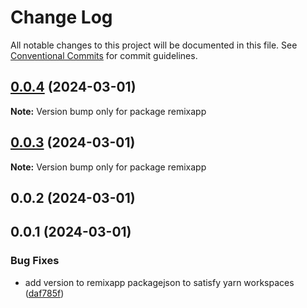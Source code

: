 # Change Log

All notable changes to this project will be documented in this file.
See [Conventional Commits](https://conventionalcommits.org) for commit guidelines.

## [0.0.4](https://github.com/ratontile/getting-started-example/compare/remixapp@0.0.3...remixapp@0.0.4) (2024-03-01)

**Note:** Version bump only for package remixapp

## [0.0.3](https://github.com/ratontile/getting-started-example/compare/remixapp@0.0.2...remixapp@0.0.3) (2024-03-01)

**Note:** Version bump only for package remixapp

## 0.0.2 (2024-03-01)

## 0.0.1 (2024-03-01)

### Bug Fixes

- add version to remixapp packagejson to satisfy yarn workspaces ([daf785f](https://github.com/ratontile/getting-started-example/commit/daf785ff39c01da41f636987814d066f3b6b1234))
